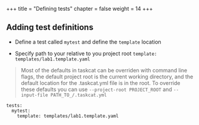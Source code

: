 +++
title = "Defining tests"
chapter = false
weight = 14
+++



## Adding test definitions

* Define a test called `mytest` and define the `template` location

* Specify path to your relative to you project root `template:` `templates/lab1.template.yaml`

> Most of the defaults in taskcat can be overriden with command line flags, the default 
> project root is the current working directory, and the default location for the .taskcat.yml 
> file is in the root. To override these defaults you can use `--project-root PROJECT_ROOT` 
> and `--input-file PATH_TO_/.taskcat.yml` 


```
tests:
  mytest:
    template: templates/lab1.template.yaml
```
